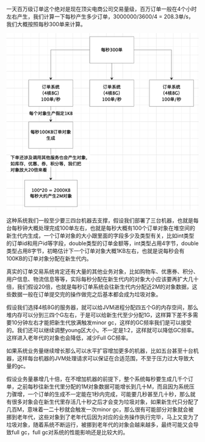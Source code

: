 一天百万级订单这个绝对是现在顶尖电商公司交易量级，百万订单一般在4个小时左右产生，我们计算一下每秒产生多少订单，3000000/3600/4 = 208.3单/s，我们大概按照每秒300单来计算。

![](images/12.百万订单.jpeg)

这种系统我们一般至少要三四台机器去支撑，假设我们部署了三台机器，也就是每台每秒钟大概处理完成100单左右，也就是每秒大概有100个订单对象在堆空间的新生代内生成，一个订单对象的大小跟里面的字段多少及类型有关，比如int类型的订单id和用户id等字段，double类型的订单金额等，int类型占用4字节，double类型占用8字节，初略估计下一个订单对象大概1KB左右，也就是说每秒会有100KB的订单对象分配在新生代内。

真实的订单交易系统肯定还有大量的其他业务对象，比如购物车、优惠券、积分、用户信息、物流信息等等，实际每秒分配在新生代内的对象大小应该要再扩大几十倍，我们假设20倍，也就是每秒订单系统会往新生代内分配近2M的对象数据，这些数据一般在订单提交完的操作做完之后基本都会成为垃圾对象。

假设我们选择4核8G的服务器，就可以给JVM进程分配四五个G的内存空间，那么堆内存可以分到三四个G左右，于是可以给新生代至少分配1G，这样算下差不多需要10分钟左右才能把新生代放满触发minor gc，这样的GC频率我们是可以接受的。我们还可以继续调整young区大小。不一定是1:2，这样就可以降低GC频率。这样进入老年代的对象也会降低，减少Full GC频率。



如果系统业务量继续增长那么可以水平扩容增加更多的机器，比如五台甚至十台机器，这样每台机器的JVM处理请求可以保证在合适范围，不至于压力过大导致大量的gc。

假设业务量暴增几十倍，在不增加机器的前提下，整个系统每秒要生成几千个订单，之前每秒往新生代里分配的1M对象数据可能增长到几十M，而且因为系统压力骤增，一个订单的生成不一定能在1秒内完成，可能要几秒甚至几十秒，那么就有很多对象会在新生代里存活几十秒之后才会变为垃圾对象，如果新生代只分配了几百M，意味着一二十秒就会触发一次minor gc，那么很有可能部分对象就会被挪到老年代，这些对象到了老年代后因为对应的业务操作执行完毕，马上又变为了垃圾对象，随着系统不断运行，被挪到老年代的对象会越来越多，最终可能又会导致full gc，full gc对系统的性能影响还是比较大的。

 
